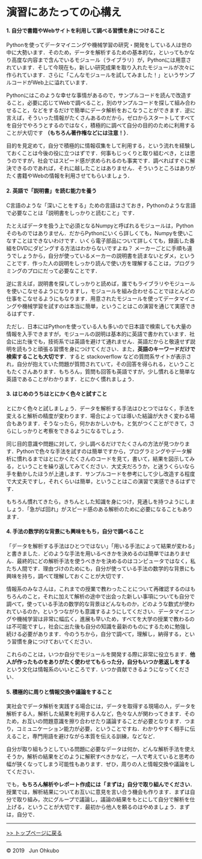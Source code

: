 # 演習にあたっての心構え

#### 1. 自分で書籍やWebサイトを利用して調べる習慣を身につけること
Pythonを使ってデータマイニングや機械学習の研究・開発をしている人は世の中に大勢います．そのため，データを解析するための基本的な，といってもかなり高度な内容まで含んでいるモジュール（ライブラリ）が，Pythonには用意されています．そして今現在も，新しい研究成果を取り入れたモジュールが次々に作られています．さらに「こんなモジュールを試してみました！」というサンプルコードがWeb上に溢れています．

Pythonにはこのような幸せな事情があるので，サンプルコードを読んで改造すること，必要に応じてWebで調べること，別のサンプルコードを探して組み合わせること，などをするだけで簡単にデータ解析をおこなうことができます．逆に言えば，そういった情報がたくさんあるのだから，ゼロからスタートしてすべてを自分でやろうとするのではなく，積極的に調べて自分の目的のために利用することが大切です **（もちろん著作権などには注意！）**．

目的を見定めて，自分で積極的に情報収集をして利用する，という流れを経験しておくことは今後の役に立つはずです．何事もじっくりと取り組むべき，とは思うのですが，社会ではスピード感が求められるのも事実です．調べればすぐに解決できるのであれば，それに越したことはありません．そういうところはありがたく書籍やWebの情報を利用させてもらいましょう．


#### 2. 英語で「説明書」を読む能力を養う
C言語のような「深いことをする」ための言語はさておき，Pythonのような言語で必要なことは「説明書をしっかりと読むこと」です．

たとえばデータを扱う上で必須となるNumpyと呼ばれるモジュールは，Pythonそのものではありません．だからPythonにいくら詳しくても，Numpyを使いこなすことはできないわけです．いくら電子部品について詳しくても，録画した番組をDVDにダビングする方法はわからないですよね？ メーカーごとに手順も違うでしょうから，自分が使っているメーカーの説明書を読まないとダメ，ということです．作った人の説明をしっかり読んで使い方を理解することは，プログラミングのプロにだって必要なことです．

逆に言えば，説明書を探してしっかりと読めば，誰でもライブラリやモジュールを使いこなせるようになりますし，モジュールを組み合わせることでほとんどの仕事をこなせるようにもなります．用意されたモジュールを使ってデータマイニングや機械学習を試すのは本当に簡単，ということはこの演習を通じて実感できるはずです．

ただし．日本にはPythonを使っている人も多いので日本語で検索しても大量の情報を入手できますが，モジュールの説明は基本的に英語で書かれています．社会に出た後でも，技術系では英語を避けて通れません．英語だからと敬遠せず説明を読もうと頑張る習慣を身につけてください．また，**英語のキーワードだけで検索することも大切です**．すると stackoverflow などの質問系サイトが表示され，自分が抱えていた問題が質問されていて，その回答を得られる，ということもたくさんあります．もちろん，質問も回答も英語ですが，少し慣れると簡単な英語であることがわかります．とにかく慣れましょう．


#### 3. はじめのうちはとにかく色々と試すこと
とにかく色々と試しましょう．データを解析する手法はひとつではなく，手法を変えると解析の精度が変わります．場合によっては導いた結論が大きく変わる場合もあります．そうなったら，何かおかしいかも，と気がつくことができて，さらにしっかりと考察をできるようになるでしょう．

同じ目的意識や問題に対して，少し調べるだけでたくさんの方法が見つかります．Pythonで色々な手法を試すのは簡単ですから，プログラミングやデータ解析に慣れるまではとにかくたくさんのコードを見て，書いて，結果を図示してみる，ということを繰り返してみてください．大丈夫だろうか，と迷うくらいなら手を動かしたほうが上達します．サンプルコードを参考にして少し改造する程度で大丈夫ですし，それくらいは簡単，ということはこの演習で実感できるはずです．

もちろん慣れてきたら，きちんとした知識を身につけ，見通しを持つようにしましょう．「急がば回れ」がスピード感のある解析のために必要になることもあります．


#### 4. 手法の数学的な背景にも興味をもち，自分で調べること
「データを解析する手法はひとつではない」「用いる手法によって結果が変わる」と書きました．どのような手法を用いるべきかを決めるのは簡単ではありません．最終的にどの解析手法を使うべきかを決めるのはコンピュータではなく，私たち人間です．理由づけのためにも，自分が使っている手法の数学的な背景にも興味を持ち，調べて理解しておくことが大切です．

情報系のみなさんは，これまでの授業で教わったことについて再確認するのはもちろんのこと，それに加えて解析の途中で出会った新しい事項についても自分で調べて，使っている手法の数学的な背景はどんなものか，どのような数式が使われているのか，というつながりも意識するようにしてください．データマイニングや機械学習は非常に幅広く，進展も早いため，すべてを大学の授業で教わるのは不可能ですし，社会に出た後も自分の知識を最新のものにするために勉強し続ける必要があります．今のうちから，自分で調べて，理解し，納得する，という習慣を身につけておいてください．

これらのことは，いつか自分でモジュールを開発する際に非常に役立ちます．**他人が作ったものをありがたく使わせてもらった分，自分もいつか恩返しをする** という文化は情報系のいいところです．いつか貢献できるようになってください．


#### 5. 積極的に周りと情報交換や議論をすること
実社会でデータ解析を実践する場合には，データを取得する現場の人，データを解析する人，解析した結果を利用する人など，色々な人が関わってきます．そのため，お互いの問題意識を擦り合わせたり議論することが必要となります．つまり，コミュニケーション能力が必要，ということですね．わかりやすく相手に伝えること，専門用語を避けながら本質を伝える訓練，などなど．

自分が取り組もうとしている問題に必要なデータは何か，どんな解析手法を使えそうか，解析の結果をどのように解釈すべきかなど，一人で考えていると思考の幅が狭くなってしまう可能性もあります．ぜひ，周りの人と情報交換や議論をしてください．

でも，**もちろん解析やレポート作成には「まずは」自分で取り組んでください**．授業では，解析結果についてお互いに意見を言い合う機会も作ります．まずは自分で取り組み，次にグループで議論し，議論の結果をもとにして自分で解析を仕上げる，ということが大切です．最初から他人を頼るのはやめましょう．まずは，自分で．

***
[>> トップページに戻る](./README.md)
***
&copy; 2019 &nbsp; Jun Ohkubo
